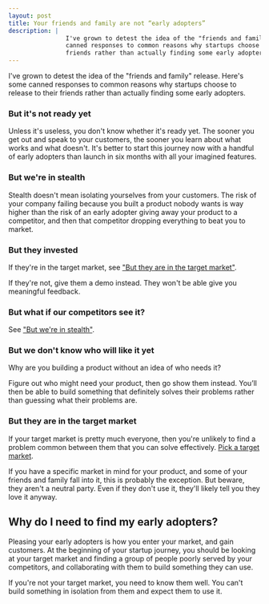 ```yaml
---
layout: post
title: Your friends and family are not “early adopters”
description: |
                I've grown to detest the idea of the "friends and family" release. Here's some
                canned responses to common reasons why startups choose to release to their
                friends rather than actually finding some early adopters.
---
```


I've grown to detest the idea of the "friends and family" release. Here's some
canned responses to common reasons why startups choose to release to their
friends rather than actually finding some early adopters.

### But it's not ready yet

Unless it's useless, you don't know whether it's ready yet. The sooner you get
out and speak to your customers, the sooner you learn about what works and what
doesn't. It's better to start this journey now with a handful of early adopters
than launch in six months with all your imagined features.

### But we're in stealth

Stealth doesn't mean isolating yourselves from your customers. The risk of your
company failing because you built a product nobody wants is way higher than the
risk of an early adopter giving away your product to a competitor, and then that
competitor dropping everything to beat you to market.

### But they invested

If they're in the target market, see ["But they are in the target market"](#but-they-are-in-the-target-market).

If they're not, give them a demo instead. They won't be able give you meaningful
feedback.

### But what if our competitors see it?

See ["But we're in stealth"](#but-were-in-stealth).

### But we don't know who will like it yet

Why are you building a product without an idea of who needs it?

Figure out who might need your product, then go show them instead. You’ll then
be able to build something that definitely solves their problems rather than
guessing what their problems are.

### But they are in the target market

If your target market is pretty much everyone, then you're unlikely to find a
problem common between them that you can solve effectively. [Pick a target market][target].

If you have a specific market in mind for your product, and some of your friends
and family fall into it, this is probably the exception. But beware, they aren't
a neutral party. Even if they don't use it, they'll likely tell you they love it
anyway.

## Why do I need to find my early adopters?

Pleasing your early adopters is how you enter your market, and gain customers.
At the beginning of your startup journey, you should be looking at your target
market and finding a group of people poorly served by your competitors, and
collaborating with them to build something they can use.

If you're not your target market, you need to know them well. You can't build
something in isolation from them and expect them to use it.

[target]: https://blog.castle.co/your-startups-target-market
